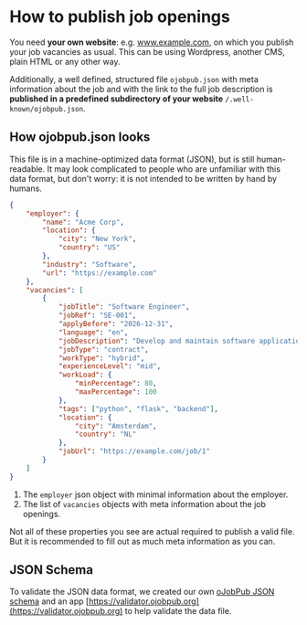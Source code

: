 
# How to publish job openings

You need **your own website**: e.g. www.example.com, on which you publish your job vacancies as usual. This can be using Wordpress, another CMS, plain HTML or any other way.

Additionally, a well defined, structured file `ojobpub.json` with meta information about the job and with the link to the full job description is **published in a predefined subdirectory of your website** `/.well-known/ojobpub.json`.

## How ojobpub.json looks

This file is in a machine-optimized data format (JSON), but is still human-readable. It may look complicated to people who are unfamiliar with this data format, but don't worry: it is not intended to be written by hand by humans.

```json
{
    "employer": {
        "name": "Acme Corp",
        "location": {
            "city": "New York",
            "country": "US"
        },
        "industry": "Software",
        "url": "https://example.com"
    },
    "vacancies": [
        {
            "jobTitle": "Software Engineer",
            "jobRef": "SE-001",
            "applyBefore": "2026-12-31",
            "language": "en",
            "jobDescription": "Develop and maintain software applications.",
            "jobType": "contract",
            "workType": "hybrid",
            "experienceLevel": "mid",
            "workLoad": {
                "minPercentage": 80,
                "maxPercentage": 100
            },
            "tags": ["python", "flask", "backend"],
            "location": {
                "city": "Amsterdam",
                "country": "NL"
            },
            "jobUrl": "https://example.com/job/1"
        }
    ]
}
```

1. The `employer` json object with minimal information about the employer.
2. The list of `vacancies` objects with meta information about the job openings.

Not all of these properties you see are actual required to publish a valid file. But it is recommended to fill out as much meta information as you can. 

## JSON Schema

To validate the JSON data format, we created our own [oJobPub JSON schema](https://github.com/ojobpub/schema) and an app [https://validator.ojobpub.org](https://validator.ojobpub.org) to help validate the data file.
